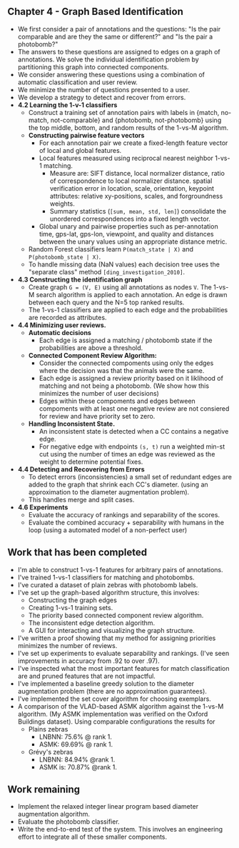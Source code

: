 ## Chapter 4 - Graph Based Identification

* We first consider a pair of annotations and the questions: "Is the pair
  comparable and are they the same or different?" and "Is the pair a
photobomb?"
* The answers to these questions are assigned to edges on a graph of annotations. 
  We solve the individual identification problem by partitioning this graph 
  into connected components.
* We consider answering these questions using a combination of automatic
  classification and user review.
* We minimize the number of questions presented to a user.
* We develop a strategy to detect and recover from errors.
* **4.2 Learning the 1-v-1 classifiers**
    * Construct a training set of annotation pairs with labels in {match,
      no-match, not-comparable} and {photobomb, not-photobomb} using the top
      middle, bottom, and random results of the 1-vs-M algorithm.
    * **Constructing pairwise feature vectors**
        * For each annotation pair we create a fixed-length feature vector of local
          and global features.
        * Local features measured using reciprocal nearest neighbor 1-vs-1 matching.
            * Measure are: SIFT distance, local normalizer distance, ratio of correspondence
              to local normalizer distance.  spatial verification error in
              location, scale, orientation, keypoint attributes: relative xy-positions,
              scales, and forgroundness weights.
            * Summary statistics (`[sum, mean, std, len]`) consolidate the unordered
              correspondences into a fixed length vector.
        * Global unary and pairwise properties such as per-annotation time,
          gps-lat, gps-lon, viewpoint, and quality and distances between the
          unary values using an appropriate distance metric.
    * Random Forest classifiers learn `P(match_state | X)` and
      `P(photobomb_state | X)`.
    * To handle missing data (NaN values) each decision tree uses the "separate
      class" method `[ding_investigation_2010]`.
* **4.3 Constructing the identification graph**
    * Create graph `G = (V, E)` using all annotations as nodes `V`. The 1-vs-M
      search algorithm is applied to each annotation. An edge is drawn between
      each query and the N=5 top ranked results.
    * The 1-vs-1 classifiers are applied to each edge and the probabilities are
      recorded as attributes.
* **4.4 Minimizing user reviews.**
    * **Automatic decisions**
        * Each edge is assigned a matching / photobomb state if the
          probabilities are above a threshold.
    * **Connected Component Review Algorithm:**
        * Consider the connected compoments using only the edges where the
          decision was that the animals were the same. 
        * Each edge is assigned a review priority based on it liklihood of
          matching and not being a photobomb. (We show how this minimizes the
          number of user decisions)
        * Edges within these compoments and edges between compoments with at
          least one negative review are not consiered for review and have
          priority set to zero.
    * **Handling Inconsistent State.**
        * An inconsistent state is detected when a CC contains a negative edge.
        * For negative edge with endpoints `(s, t)` run a weighted min-st cut
          using the number of times an edge was reviewed as the weight to
          determine potential fixes.
* **4.4 Detecting and Recovering from Errors**
    * To detect errors (inconsistencies) a small set of redundant edges are
      added to the graph that shrink each CC's diameter. (using an
      approximation to the diameter augmentation problem).
    * This handles merge and split cases.
* **4.6 Experiments**
    * Evaluate the accuracy of rankings and separability of the scores.
    * Evaluate the combined accuracy + separability with humans in the loop
      (using a automated model of a non-perfect user)


## Work that has been completed
* I'm able to construct 1-vs-1 features for arbitrary pairs of annotations.
* I've trained 1-vs-1 classifiers for matching and photobombs.
* I've curated a dataset of plain zebras with photobomb labels.
* I've set up the graph-based algorithm structure, this involves: 
    * Constructing the graph edges
    * Creating 1-vs-1 training sets.
    * The priority based connected component review algorithm.
    * The inconsistent edge detection algorithm.
    * A GUI for interacting and visualizing the graph structure.
* I've written a proof showing that my method for assigning priorities
  minimizes the number of reviews.
* I've set up experiments to evaluate separability and rankings. (I've seen
  improvements in accuracy from .92 to over .97).
* I've inspected what the most important features for match classification are
  and pruned features that are not impactful.
* I've implemented a baseline greedy solution to the diameter augmentation
  problem (there are no approximation guarantees).
* I've implemented the set cover algorithm for choosing exemplars.
* A comparison of the VLAD-based ASMK algorithm against the 1-vs-M algorithm.
  (My ASMK implementation was verified on the Oxford Buildings dataset). Using
  comparable configurations the results for
    * Plains zebras 
        * LNBNN: 75.6% @ rank 1.
        * ASMK: 69.69% @ rank 1.
    * Grévy's zebras
        * LNBNN: 84.94% @rank 1.
        * ASMK is: 70.87% @rank 1.

## Work remaining
* Implement the relaxed integer linear program based diameter augmentation
  algorithm.
* Evaluate the photobomb classifier.
* Write the end-to-end test of the system. This involves an engineering effort
  to integrate all of these smaller components.
